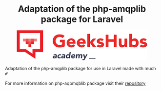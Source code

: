 <h1 align="center">
 Adaptation of the php-amqplib package for Laravel
</h1>

<p align="center">
    <img src="https://github.com/GeeksHubsAcademy/2020-geekshubs-media/blob/master/image/logo.png">	
</p>

Adaptation of the php-amqplib package for use in Laravel made with much :two_hearts:

For more information on php-aqpmqblib package visit their <a href="https://github.com/php-amqplib/php-amqplib">repository</a>
